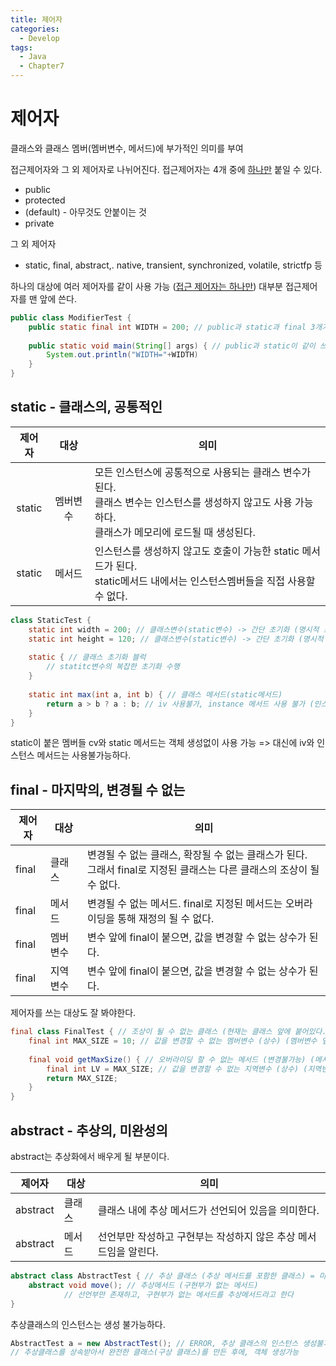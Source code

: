 ```yaml
---
title: 제어자
categories:
  - Develop
tags:
  - Java
  - Chapter7
---
```

# 제어자

클래스와 클래스 멤버(멤버변수, 메서드)에 부가적인 의미를 부여

접근제어자와 그 외 제어자로 나뉘어진다.
접근제어자는 4개 중에 <u>하나만</u> 붙일 수 있다.

- public
- protected
- (default) - 아무것도 안붙이는 것
- private

그 외 제어자

- static, final, abstract,. native, transient, synchronized, volatile, strictfp 등

하나의 대상에 여러 제어자를 같이 사용 가능 (<u>접근 제어자는 하나만</u>)
대부분 접근제어자를 맨 앞에 쓴다.

```java
public class ModifierTest {
    public static final int WIDTH = 200; // public과 static과 final 3개가 같이 쓰였다.
    
    public static void main(String[] args) { // public과 static이 같이 쓰였다.
        System.out.println("WIDTH="+WIDTH)
    }
}
```

## static - 클래스의, 공통적인

|   제어자   |     대상     | 의미                                                         |
| :--------: | :----------: | ------------------------------------------------------------ |
| <br>static | <br>멤버변수 | 모든 인스턴스에 공통적으로 사용되는 클래스 변수가 된다. <br>클래스 변수는 인스턴스를 생성하지 않고도 사용 가능하다.<br>클래스가 메모리에 로드될 때 생성된다. |
|   static   |    메서드    | 인스턴스를 생성하지 않고도 호출이 가능한  static 메서드가 된다.<br>static메서드 내에서는 인스턴스멤버들을 직접 사용할 수 없다. |

```java
class StaticTest {
    static int width = 200; // 클래스변수(static변수) -> 간단 초기화 (명시적 초기화)
    static int height = 120; // 클래스변수(static변수) -> 간단 초기화 (명시적 초기화)
    
    static { // 클래스 초기화 블럭
        // statitc변수의 복잡한 초기화 수행
    }
    
    static int max(int a, int b) { // 클래스 메서드(static메서드) 
        return a > b ? a : b; // iv 사용불가, instance 메서드 사용 불가 (인스턴스 멤버 사용 불가)
    }
}
```

static이 붙은 멤버들 cv와 static 메서드는 객체 생성없이 사용 가능 => 대신에 iv와 인스턴스 메서드는 사용불가능하다.

## final - 마지막의, 변경될 수 없는

| 제어자 | 대상     | 의미                                                         |
| ------ | -------- | ------------------------------------------------------------ |
| final  | 클래스   | 변경될 수 없는 클래스, 확장될 수 없는 클래스가 된다.<br>그래서 final로 지정된 클래스는 다른 클래스의 조상이 될 수 없다. |
| final  | 메서드   | 변경될 수 없는 메서드. final로 지정된 메서드는 오버라이딩을 통해 재정의 될 수 없다. |
| final  | 멤버변수 | 변수 앞에 final이 붙으면, 값을 변경할 수 없는 상수가 된다.   |
| final  | 지역변수 | 변수 앞에 final이 붙으면, 값을 변경할 수 없는 상수가 된다.   |

제어자를 쓰는 대상도 잘 봐야한다.

```java
final class FinalTest { // 조상이 될 수 없는 클래스 (현재는 클래스 앞에 붙어있다.)
    final int MAX_SIZE = 10; // 값을 변경할 수 없는 멤버변수 (상수) (멤버변수 앞에 붙어있다.)
    
    final void getMaxSize() { // 오버라이딩 할 수 없는 메서드 (변경불가능) (메서드 앞에 붙어있다.)
        final int LV = MAX_SIZE; // 값을 변경할 수 없는 지역변수 (상수) (지역변수 앞에 붙어있다.)
        return MAX_SIZE;
    }
}
```

## abstract - 추상의, 미완성의

abstract는 추상화에서 배우게 될 부분이다.

| 제어자   | 대상   | 의미                                                         |
| -------- | ------ | ------------------------------------------------------------ |
| abstract | 클래스 | 클래스 내에 추상 메서드가 선언되어 있음을 의미한다.          |
| abstract | 메서드 | 선언부만 작성하고 구현부는 작성하지 않은 추상 메서드임을 알린다. |

```java
abstract class AbstractTest { // 추상 클래스 (추상 메서드를 포함한 클래스) = 미완성클래스 = 미완성설계도
    abstract void move(); // 추상메서드 (구현부가 없는 메서드)
    		// 선언부만 존재하고, 구현부가 없는 메서드를 추상메서드라고 한다
}
```

추상클래스의 인스턴스는 생성 불가능하다.

```java
AbstractTest a = new AbstractTest(); // ERROR, 추상 클래스의 인스턴스 생성불가
// 추상클래스를 상속받아서 완전한 클래스(구상 클래스)를 만든 후에, 객체 생성가능
```

